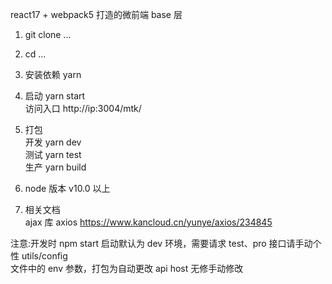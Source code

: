react17 + webpack5 打造的微前端 base 层

1. git clone ...

2. cd ...

3. 安装依赖 yarn

4. 启动 yarn start  
   访问入口 http://ip:3004/mtk/

5. 打包  
   开发 yarn dev  
   测试 yarn test  
   生产 yarn build

6. node 版本 v10.0 以上

7. 相关文档  
   ajax 库 axios https://www.kancloud.cn/yunye/axios/234845

注意:开发时 npm start 启动默认为 dev 环境，需要请求 test、pro 接口请手动个性 utils/config  
文件中的 env 参数，打包为自动更改 api host 无修手动修改
